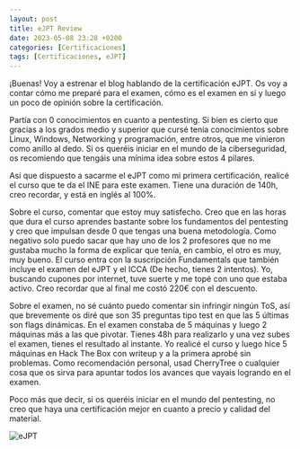 ```yaml
---
layout: post
title: eJPT Review
date: 2023-05-08 23:28 +0200
categories: [Certificaciones]
tags: [Certificaciones, eJPT]
---
```


¡Buenas! Voy a estrenar el blog hablando de la certificación eJPT. Os voy a contar cómo me preparé para el examen, cómo es el examen en sí y luego un poco de opinión sobre la certificación.

Partía con 0 conocimientos en cuanto a pentesting. Si bien es cierto que gracias a los grados medio y superior que cursé tenía conocimientos sobre Linux, Windows, Networking y programación, entre otros, que me vinieron como anillo al dedo. Si os queréis iniciar en el mundo de la ciberseguridad, os recomiendo que tengáis una mínima idea sobre estos 4 pilares.

Así que dispuesto a sacarme el eJPT como mi primera certificación, realicé el curso que te da el INE para este examen. Tiene una duración de 140h, creo recordar, y está en inglés al 100%.

Sobre el curso, comentar que estoy muy satisfecho. Creo que en las horas que dura el curso aprendes bastante sobre los fundamentos del pentesting y creo que impulsan desde 0 que tengas una buena metodología. Como negativo solo puedo sacar que hay uno de los 2 profesores que no me gustaba mucho la forma de explicar que tenía, en cambio, el otro es muy, muy bueno. El curso entra con la suscripción Fundamentals que también incluye el examen del eJPT y el ICCA (De hecho, tienes 2 intentos). Yo, buscando cupones por internet, tuve suerte y me topé con uno que estaba activo. Creo recordar que al final me costó 220€ con el descuento.

Sobre el examen, no sé cuánto puedo comentar sin infringir ningún ToS, así que brevemente os diré que son 35 preguntas tipo test en que las 5 últimas son flags dinámicas. En el examen constaba de 5 máquinas y luego 2 máquinas más a las que pivotar. Tienes 48h para realizarlo y una vez subes el examen, tienes el resultado al instante. Yo realicé el curso y luego hice 5 máquinas en Hack The Box con writeup y a la primera aprobé sin problemas. Como recomendación personal, usad CherryTree o cualquier cosa que os sirva para apuntar todos los avances que vayais logrando en el examen.

Poco más que decir, si os queréis iniciar en el mundo del pentesting, no creo que haya una certificación mejor en cuanto a precio y calidad del material.

![eJPT](\..\assets\img\certs\ejpt.jpg)